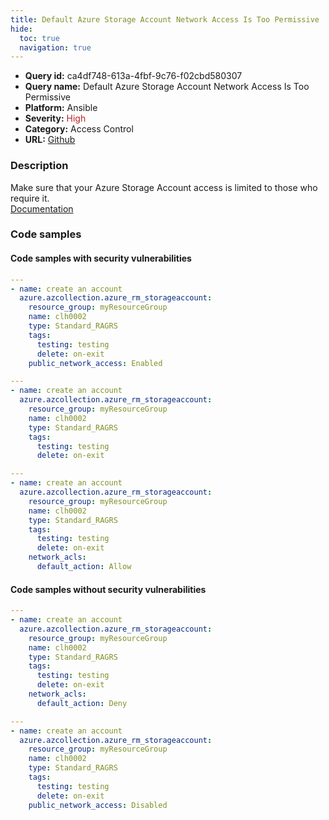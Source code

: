 ```yaml
---
title: Default Azure Storage Account Network Access Is Too Permissive
hide:
  toc: true
  navigation: true
---
```


<style>
  .highlight .hll {
    background-color: #ff171742;
  }
  .md-content {
    max-width: 1100px;
    margin: 0 auto;
  }
</style>

-   **Query id:** ca4df748-613a-4fbf-9c76-f02cbd580307
-   **Query name:** Default Azure Storage Account Network Access Is Too Permissive
-   **Platform:** Ansible
-   **Severity:** <span style="color:#bb2124">High</span>
-   **Category:** Access Control
-   **URL:** [Github](https://github.com/Checkmarx/kics/tree/master/assets/queries/ansible/azure/default_azure_storage_account_network_access_is_too_permissive)

### Description
Make sure that your Azure Storage Account access is limited to those who require it.<br>
[Documentation](https://docs.ansible.com/ansible/latest/collections/azure/azcollection/azure_rm_storageaccount_module.html#parameter-public_network_access)

### Code samples
#### Code samples with security vulnerabilities
```yaml title="Positive test num. 1 - yaml file" hl_lines="3"
---
- name: create an account
  azure.azcollection.azure_rm_storageaccount:
    resource_group: myResourceGroup
    name: clh0002
    type: Standard_RAGRS
    tags:
      testing: testing
      delete: on-exit
    public_network_access: Enabled

```
```yaml title="Positive test num. 2 - yaml file" hl_lines="3"
---
- name: create an account
  azure.azcollection.azure_rm_storageaccount:
    resource_group: myResourceGroup
    name: clh0002
    type: Standard_RAGRS
    tags:
      testing: testing
      delete: on-exit

```
```yaml title="Positive test num. 3 - yaml file" hl_lines="3"
---
- name: create an account
  azure.azcollection.azure_rm_storageaccount:
    resource_group: myResourceGroup
    name: clh0002
    type: Standard_RAGRS
    tags:
      testing: testing
      delete: on-exit
    network_acls:
      default_action: Allow

```


#### Code samples without security vulnerabilities
```yaml title="Negative test num. 1 - yaml file"
---
- name: create an account
  azure.azcollection.azure_rm_storageaccount:
    resource_group: myResourceGroup
    name: clh0002
    type: Standard_RAGRS
    tags:
      testing: testing
      delete: on-exit
    network_acls:
      default_action: Deny

```
```yaml title="Negative test num. 2 - yaml file"
---
- name: create an account
  azure.azcollection.azure_rm_storageaccount:
    resource_group: myResourceGroup
    name: clh0002
    type: Standard_RAGRS
    tags:
      testing: testing
      delete: on-exit
    public_network_access: Disabled

```
